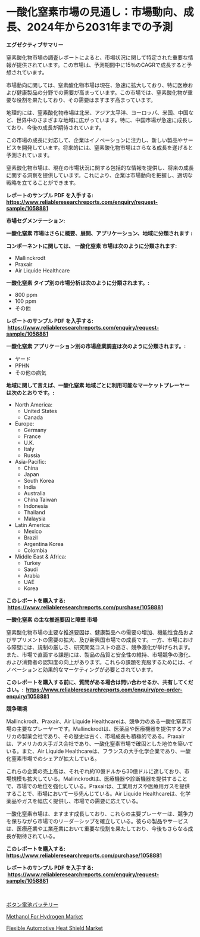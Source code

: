 <p><h1>一酸化窒素市場の見通し：市場動向、成長、2024年から2031年までの予測</h1></p><p><strong>エグゼクティブサマリー</strong></p>
<p><p>窒素酸化物市場の調査レポートによると、市場状況に関して特定された重要な情報が提供されています。この市場は、予測期間中に15％のCAGRで成長すると予想されています。</p><p>市場動向に関しては、窒素酸化物市場は現在、急速に拡大しており、特に医療および健康製品の分野での需要が高まっています。この市場では、窒素酸化物が重要な役割を果たしており、その需要はますます高まっています。</p><p>地理的には、窒素酸化物市場は北米、アジア太平洋、ヨーロッパ、米国、中国など、世界中のさまざまな地域に広がっています。特に、中国市場が急速に成長しており、今後の成長が期待されています。</p><p>この市場の成長に対応して、企業はイノベーションに注力し、新しい製品やサービスを開発しています。将来的には、窒素酸化物市場はさらなる成長を遂げると予測されています。</p><p>窒素酸化物市場は、現在の市場状況に関する包括的な情報を提供し、将来の成長に関する洞察を提供しています。これにより、企業は市場動向を把握し、適切な戦略を立てることができます。</p></p>
<p><strong>レポートのサンプル PDF を入手する: <a href="https://www.reliableresearchreports.com/enquiry/request-sample/1058881">https://www.reliableresearchreports.com/enquiry/request-sample/1058881</a></strong></p>
<p><strong>市場セグメンテーション:</strong></p>
<p><strong> 一酸化窒素 市場はさらに概要、展開、アプリケーション、地域に分類されます :</strong></p>
<p><strong>コンポーネントに関しては、 一酸化窒素 市場は次のように分類されます: &nbsp;</strong></p>
<p><ul><li>Mallinckrodt</li><li>Praxair</li><li>Air Liquide Healthcare</li></ul></p>
<p><strong> 一酸化窒素 タイプ別の市場分析は次のように分類されます。:</strong></p>
<p><ul><li>800 ppm</li><li>100 ppm</li><li>その他</li></ul></p>
<p><strong>レポートのサンプル PDF を入手する: &nbsp;<a href="https://www.reliableresearchreports.com/enquiry/request-sample/1058881">https://www.reliableresearchreports.com/enquiry/request-sample/1058881</a></strong></p>
<p><strong> 一酸化窒素 アプリケーション別の市場産業調査は次のように分類されます。:</strong></p>
<p><ul><li>ヤード</li><li>PPHN</li><li>その他の病気</li></ul></p>
<p><strong>地域に関して言えば、一酸化窒素 地域ごとに利用可能なマーケットプレーヤーは次のとおりです。:</strong></p>
<p><ul>
    <li>
        North America:
        <ul>
            <li>United States</li>
            <li>Canada</li>
        </ul>
    </li>
    <li>
        Europe:
        <ul>
            <li>Germany</li>
            <li>France</li>
            <li>U.K.</li>
            <li>Italy</li>
            <li>Russia</li>
        </ul>
    </li>
    <li>
        Asia-Pacific:
        <ul>
            <li>China</li>
            <li>Japan</li>
            <li>South Korea</li>
            <li>India</li>
            <li>Australia</li>
            <li>China Taiwan</li>
            <li>Indonesia</li>
            <li>Thailand</li>
            <li>Malaysia</li>
        </ul>
    </li>
    <li>
        Latin America:
        <ul>
            <li>Mexico</li>
            <li>Brazil</li>
            <li>Argentina Korea</li>
            <li>Colombia</li>
        </ul>
    </li>
    <li>
        Middle East & Africa:
        <ul>
            <li>Turkey</li>
            <li>Saudi</li>
            <li>Arabia</li>
            <li>UAE</li>
            <li>Korea</li>
        </ul>
    </li>
    </ul></p>
<p><strong>このレポートを購入する: &nbsp;<a href="https://www.reliableresearchreports.com/purchase/1058881">https://www.reliableresearchreports.com/purchase/1058881</a></strong></p>
<p><strong>一酸化窒素 の主な推進要因と障壁 市場</strong></p>
<p><p>窒素酸化物市場の主要な推進要因は、健康製品への需要の増加、機能性食品およびサプリメントの需要の拡大、及び新興国市場での成長です。一方、市場における障壁には、規制の厳しさ、研究開発コストの高さ、競争激化が挙げられます。また、市場で直面する課題には、製品の品質と安全性の維持、市場競争の激化、および消費者の認知度の向上があります。これらの課題を克服するためには、イノベーションと効果的なマーケティングが必要とされています。</p></p>
<p><strong>このレポートを購入する前に、質問がある場合は問い合わせるか、共有してください。:&nbsp; <a href="https://www.reliableresearchreports.com/enquiry/pre-order-enquiry/1058881">https://www.reliableresearchreports.com/enquiry/pre-order-enquiry/1058881</a></strong></p>
<p><strong>競争環境</strong></p>
<p><p>Mallinckrodt、Praxair、Air Liquide Healthcareは、競争力のある一酸化窒素市場の主要なプレーヤーです。Mallinckrodtは、医薬品や医療機器を提供するアメリカの製薬会社であり、その歴史は古く、市場成長も積極的である。Praxairは、アメリカの大手ガス会社であり、一酸化窒素市場で確固とした地位を築いている。また、Air Liquide Healthcareは、フランスの大手化学企業であり、一酸化窒素市場でのシェアが拡大している。</p><p>これらの企業の売上高は、それぞれ約10億ドルから30億ドルに達しており、市場規模も拡大している。Mallinckrodtは、医療機器や診断機器を提供することで、市場での地位を強化している。Praxairは、工業用ガスや医療用ガスを提供することで、市場において一歩先んじている。Air Liquide Healthcareは、化学薬品やガスを幅広く提供し、市場での需要に応えている。</p><p>一酸化窒素市場は、ますます成長しており、これらの主要プレーヤーは、競争力を保ちながら市場でのリーダーシップを確立している。彼らの製品やサービスは、医療産業や工業産業において重要な役割を果たしており、今後もさらなる成長が期待されている。</p></p>
<p><strong>このレポートを購入する: &nbsp; <a href="https://www.reliableresearchreports.com/purchase/1058881">https://www.reliableresearchreports.com/purchase/1058881</a></strong></p>
<p><strong>レポートのサンプル PDF を入手する: &nbsp;<a href="https://www.reliableresearchreports.com/enquiry/request-sample/1058881">https://www.reliableresearchreports.com/enquiry/request-sample/1058881</a></strong><strong></strong></p>
<p>&nbsp;</p>
<p><p><a href="https://github.com/zoetazuur/Market-Research-Report-List-1/blob/main/448336917476.md">ボタン電池バッテリー</a></p><p><a href="https://www.linkedin.com/pulse/methanol-hydrogen-market-furnish-information-size-share-dynamics-yccpe?trackingId=1lzBbLPHpp3JqhpJ3cmbkw%3D%3D">Methanol For Hydrogen Market</a></p><p><a href="https://www.linkedin.com/pulse/flexible-automotive-heat-shield-market-analysis-size-global-bl7ve?trackingId=Hl5YP2jKpVcPkRbJJNHSlQ%3D%3D">Flexible Automotive Heat Shield Market</a></p></p>